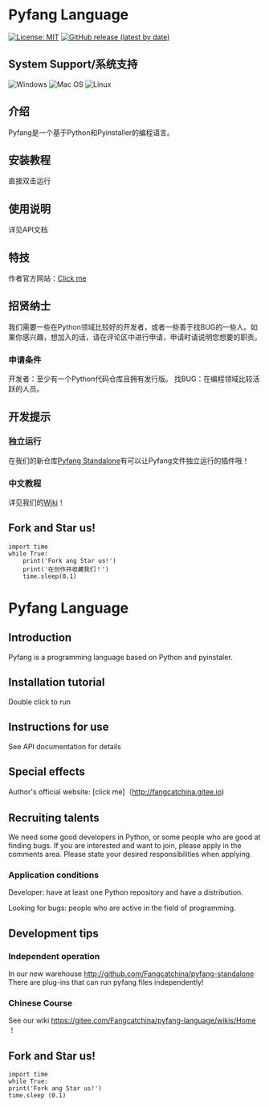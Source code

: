 # Pyfang Language

[![License: MIT](https://img.shields.io/badge/License-MIT-blue.svg)](https://www.gnu.org/licenses/mit)
[![GitHub release (latest by date)](https://img.shields.io/github/v/release/fangcatchina/pyfang-language)](https://github.com/FangcatChina/Pyfang-Language/)
## System Support/系统支持

![Windows](https://img.shields.io/badge/Windows-Supported-Orange)
![Mac OS](https://img.shields.io/badge/Mac%20OS-Not%20Supported-orange)
![Linux](https://img.shields.io/badge/Linux-Not%20Supported-orange)

## 介绍

Pyfang是一个基于Python和Pyinstaller的编程语言。

## 安装教程

直接双击运行

## 使用说明

详见API文档

## 特技

作者官方网站：[Click me](http://fangcatchina.gitee.io)

## 招贤纳士 

我们需要一些在Python领域比较好的开发者，或者一些善于找BUG的一些人。如果你感兴趣，想加入的话，请在评论区中进行申请，申请时请说明您想要的职责。
### 申请条件 

开发者：至少有一个Python代码仓库且拥有发行版。
找BUG：在编程领域比较活跃的人员。
## 开发提示

### 独立运行

在我们的新仓库[Pyfang Standalone](http://gitee.com/Fangcatchina/pyfang-standalone)有可以让Pyfang文件独立运行的插件哦！
### 中文教程 

详见我们的[Wiki](https://gitee.com/Fangcatchina/pyfang-language/wikis/Home)！

## Fork and Star us!
```
import time
while True:
    print('Fork ang Star us!')
    print('在创作并收藏我们！')
    time.sleep(0.1)
```

# Pyfang Language


## Introduction



Pyfang is a programming language based on Python and pyinstaler.



## Installation tutorial



Double click to run



## Instructions for use



See API documentation for details



## Special effects



Author's official website: [click me]（http://fangcatchina.gitee.io)



## Recruiting talents



We need some good developers in Python, or some people who are good at finding bugs. If you are interested and want to join, please apply in the comments area. Please state your desired responsibilities when applying.

### Application conditions



Developer: have at least one Python repository and have a distribution.

Looking for bugs: people who are active in the field of programming.

## Development tips



### Independent operation



In our new warehouse http://github.com/Fangcatchina/pyfang-standalone There are plug-ins that can run pyfang files independently!

### Chinese Course



See our wiki https://gitee.com/Fangcatchina/pyfang-language/wikis/Home ！



## Fork and Star us!

```
import time
while True:
print('Fork ang Star us!')
time.sleep (0.1)
```
